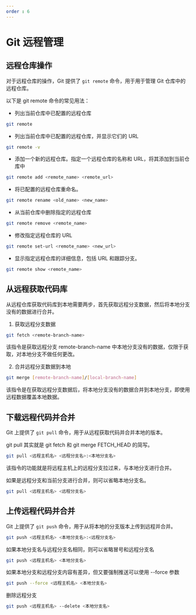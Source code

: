 ```yaml
---
order : 6
---
```

# Git 远程管理

## 远程仓库操作

对于远程仓库的操作，Git 提供了 `git remote` 命令，用于用于管理 Git 仓库中的远程仓库。

以下是 git remote 命令的常见用法：

- 列出当前仓库中已配置的远程仓库

```sh
git remote 
```

- 列出当前仓库中已配置的远程仓库，并显示它们的 URL

```sh
git remote -v
```

- 添加一个新的远程仓库。指定一个远程仓库的名称和 URL，将其添加到当前仓库中

```sh
git remote add <remote_name> <remote_url>
```

- 将已配置的远程仓库重命名。

```sh
git remote rename <old_name> <new_name>
```

- 从当前仓库中删除指定的远程仓库
```sh
git remote remove <remote_name>
```
- 修改指定远程仓库的 URL

```sh
git remote set-url <remote_name> <new_url>
```
- 显示指定远程仓库的详细信息，包括 URL 和跟踪分支。

```sh
git remote show <remote_name>
```

## 从远程获取代码库

从远程仓库获取代码库到本地需要两步，首先获取远程分支数据，然后将本地分支没有的数据进行合并。

1. 获取远程分支数据

```sh
git fetch <remote-branch-name>
```

该指令是获取远程分支 remote-branch-name 中本地分支没有的数据，仅限于获取，对本地分支不做任何更改。

2. 合并远程分支数据到本地

```sh
git merge [remote-branch-name]/[local-branch-name]
```

该指令是在获取远程分支数据后，将本地分支没有的数据合并到本地分支，即使用远程数据覆盖本地数据。


## 下载远程代码并合并

Git 上提供了 `git pull` 命令，用于从远程获取代码并合并本地的版本。

git pull 其实就是 git fetch 和 git merge FETCH_HEAD 的简写。

```sh
git pull <远程主机名> <远程分支名>:<本地分支名>
```
该指令的功能就是将远程主机上的远程分支拉过来，与本地分支进行合并。

如果是远程分支和当前分支进行合并，则可以省略本地分支名。

```sh
git pull <远程主机名> <远程分支名>
```

## 上传远程代码并合并

Git 上提供了 `git push` 命令，用于从将本地的分支版本上传到远程并合并。

```sh
git push <远程主机名> <本地分支名>:<远程分支名>
```

如果本地分支名与远程分支名相同，则可以省略冒号和远程分支名

```sh
git push <远程主机名> <本地分支名>
```

如果本地分支和远程分支内容有差异，但又要强制推送可以使用 --force 参数

```sh
git push --force <远程主机名> <本地分支名>
```

删除远程分支

```sh
git push <远程主机名> --delete <本地分支名>
```
